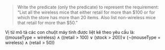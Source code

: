 > Write the predicate (only the predicate) to represent the requirement:\
  “List all the wireless mice that either retail for more than $100 or for
  which the store has more than 20 items. Also list non-wireless mice
  that retail for more than $50.”
>

Vị từ mô tả các con chuột máy tính được liệt kê theo yêu cầu là:
((mouseType = wireless) ∧ ((retail > 100) ∨ (stock > 20)))∨ (¬(mouseType = wireless) ∧ (retail > 50))
